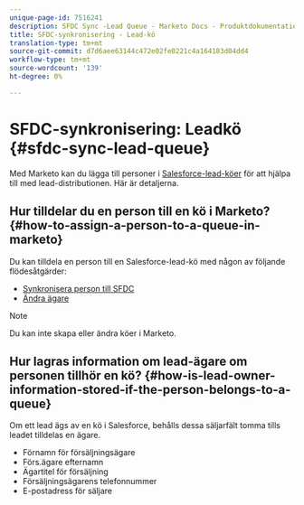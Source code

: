 ```yaml
---
unique-page-id: 7516241
description: SFDC Sync -Lead Queue - Marketo Docs - Produktdokumentation
title: SFDC-synkronisering - Lead-kö
translation-type: tm+mt
source-git-commit: d7d6aee63144c472e02fe0221c4a164183d04dd4
workflow-type: tm+mt
source-wordcount: '139'
ht-degree: 0%

---
```



# SFDC-synkronisering: Leadkö {#sfdc-sync-lead-queue}

Med Marketo kan du lägga till personer i [Salesforce-lead-köer](https://help.salesforce.com/apex/HTViewHelpDoc?id=queues_overview.htm) för att hjälpa till med lead-distributionen. Här är detaljerna.

## Hur tilldelar du en person till en kö i Marketo? {#how-to-assign-a-person-to-a-queue-in-marketo}

Du kan tilldela en person till en Salesforce-lead-kö med någon av följande flödesåtgärder:

* [Synkronisera person till SFDC](../../../../product-docs/core-marketo-concepts/smart-campaigns/salesforce-flow-actions/sync-person-to-sfdc.md)
* [Ändra ägare](../../../../product-docs/core-marketo-concepts/smart-campaigns/salesforce-flow-actions/change-owner.md)

>[!NOTE]
>
>Du kan inte skapa eller ändra köer i Marketo.

## Hur lagras information om lead-ägare om personen tillhör en kö? {#how-is-lead-owner-information-stored-if-the-person-belongs-to-a-queue}

Om ett lead ägs av en kö i Salesforce, behålls dessa säljarfält tomma tills leadet tilldelas en ägare.

* Förnamn för försäljningsägare
* Förs.ägare efternamn
* Ägartitel för försäljning
* Försäljningsägarens telefonnummer
* E-postadress för säljare

